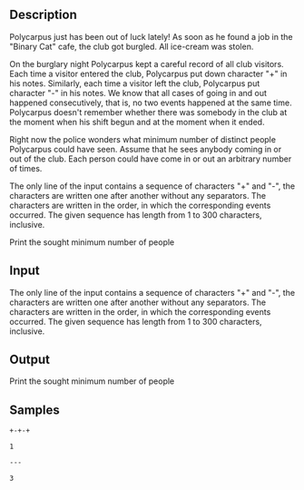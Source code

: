 ## Description

<div><p>Polycarpus just has been out of luck lately! As soon as he found a job in the "Binary Cat" cafe, the club got burgled. All ice-cream was stolen.</p><p>On the burglary night Polycarpus kept a careful record of all club visitors. Each time a visitor entered the club, Polycarpus put down character "<span class="tex-font-style-tt">+</span>" in his notes. Similarly, each time a visitor left the club, Polycarpus put character "<span class="tex-font-style-tt">-</span>" in his notes. We know that all cases of going in and out happened consecutively, that is, no two events happened at the same time. Polycarpus doesn't remember whether there was somebody in the club at the moment when his shift begun and at the moment when it ended.</p><p>Right now the police wonders what minimum number of distinct people Polycarpus could have seen. Assume that he sees anybody coming in or out of the club. Each person could have come in or out an arbitrary number of times.</p></div><div class="input-specification"><p>The only line of the input contains a sequence of characters "<span class="tex-font-style-tt">+</span>" and "<span class="tex-font-style-tt">-</span>", the characters are written one after another without any separators. The characters are written in the order, in which the corresponding events occurred. The given sequence has length from 1 to 300 characters, inclusive.</p></div><div class="output-specification"><p>Print the sought minimum number of people</p></div>


## Input

<p>The only line of the input contains a sequence of characters "<span class="tex-font-style-tt">+</span>" and "<span class="tex-font-style-tt">-</span>", the characters are written one after another without any separators. The characters are written in the order, in which the corresponding events occurred. The given sequence has length from 1 to 300 characters, inclusive.</p>


## Output

<p>Print the sought minimum number of people</p>


## Samples

```input1
+-+-+

```

```output1
1

```






```input2
---
```

```output2
3
```



